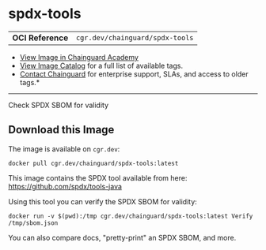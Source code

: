 <!--monopod:start-->
# spdx-tools
| | |
| - | - |
| **OCI Reference** | `cgr.dev/chainguard/spdx-tools` |


* [View Image in Chainguard Academy](https://edu.chainguard.dev/chainguard/chainguard-images/reference/spdx-tools/overview/)
* [View Image Catalog](https://console.enforce.dev/images/catalog) for a full list of available tags.
* [Contact Chainguard](https://www.chainguard.dev/chainguard-images) for enterprise support, SLAs, and access to older tags.*

---
<!--monopod:end-->

<!--overview:start-->
Check SPDX SBOM for validity
<!--overview:end-->

<!--getting:start-->
## Download this Image
The image is available on `cgr.dev`:

```
docker pull cgr.dev/chainguard/spdx-tools:latest
```
<!--getting:end-->

<!--body:start-->
This image contains the SPDX tool available from here: https://github.com/spdx/tools-java

Using this tool you can verify the SPDX SBOM for validity:

```
docker run -v $(pwd):/tmp cgr.dev/chainguard/spdx-tools:latest Verify /tmp/sbom.json
```

You can also compare docs, "pretty-print" an SPDX SBOM, and more.
<!--body:end-->

